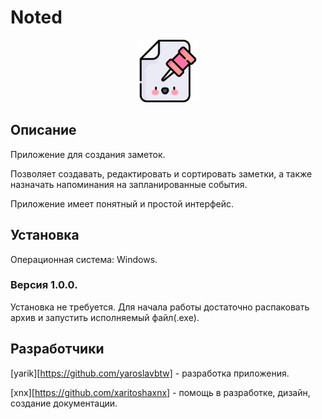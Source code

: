 # Noted

<p align="center">
  <img src="files/pictures/notedpic.png" alt="Preview icon" width="100"/>
</p>

## Описание

Приложение для создания заметок.

Позволяет создавать, редактировать и сортировать заметки, а также назначать напоминания на запланированные события.

Приложение имеет понятный и простой интерфейс.

## Установка

Операционная система: Windows.

### Версия 1.0.0.

Установка не требуется. Для начала работы достаточно распаковать архив и запустить исполняемый файл(.exe).

## Разработчики

[yarik][https://github.com/yaroslavbtw] - разработка приложения.

[xnx][https://github.com/xaritoshaxnx] - помощь в разработке, дизайн, создание документации.
